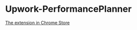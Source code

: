 # Upwork-PerformancePlanner
 
[The extension in Chrome Store](https://chrome.google.com/webstore/detail/performance-planner-analy/ogimbgbaldleieilnofjeienjondgmfn)
